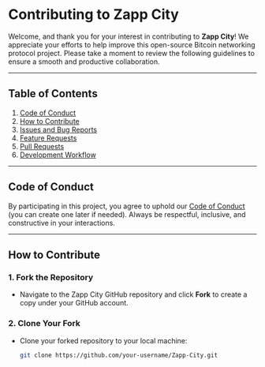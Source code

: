 # Contributing to Zapp City

Welcome, and thank you for your interest in contributing to **Zapp City**! We appreciate your efforts to help improve this open-source Bitcoin networking protocol project. Please take a moment to review the following guidelines to ensure a smooth and productive collaboration.

---

## Table of Contents

1. [Code of Conduct](#code-of-conduct)
2. [How to Contribute](#how-to-contribute)
3. [Issues and Bug Reports](#issues-and-bug-reports)
4. [Feature Requests](#feature-requests)
5. [Pull Requests](#pull-requests)
6. [Development Workflow](#development-workflow)

---

## Code of Conduct

By participating in this project, you agree to uphold our [Code of Conduct](#) (you can create one later if needed). Always be respectful, inclusive, and constructive in your interactions.

---

## How to Contribute

### 1. Fork the Repository
- Navigate to the Zapp City GitHub repository and click **Fork** to create a copy under your GitHub account.

### 2. Clone Your Fork
- Clone your forked repository to your local machine:
  ```bash
  git clone https://github.com/your-username/Zapp-City.git

